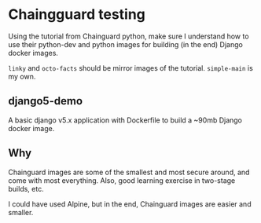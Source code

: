 # Chaingguard testing

Using the tutorial from Chainguard python, make sure I understand how to use their python-dev and python images for building (in the end) Django docker images.

```linky``` and ```octo-facts``` should be mirror images of the tutorial.  ```simple-main``` is my own.

## django5-demo
A basic django v5.x application with Dockerfile to build a ~90mb Django docker image.

## Why
Chainguard images are some of the smallest and most secure around, and come with most everything.  Also, good learning exercise in two-stage builds, etc.

I could have used Alpine, but in the end, Chainguard images are easier and smaller.
